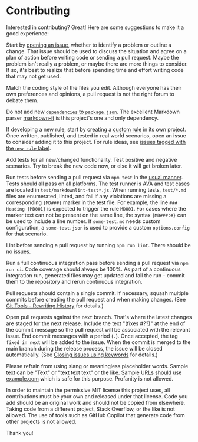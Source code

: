 # Contributing

Interested in contributing? Great! Here are some suggestions to make it a good experience:

Start by [opening an issue](https://github.com/DavidAnson/markdownlint/issues), whether to identify a problem or outline a change.
That issue should be used to discuss the situation and agree on a plan of action before writing code or sending a pull request.
Maybe the problem isn't really a problem, or maybe there are more things to consider.
If so, it's best to realize that before spending time and effort writing code that may not get used.

Match the coding style of the files you edit.
Although everyone has their own preferences and opinions, a pull request is not the right forum to debate them.

Do not add new [`dependencies` to `package.json`](https://docs.npmjs.com/files/package.json#dependencies).
The excellent Markdown parser [markdown-it](https://www.npmjs.com/package/markdown-it) is this project's one and only dependency.

If developing a new rule, start by creating a [custom rule](doc/CustomRules.md) in its own project.
Once written, published, and tested in real world scenarios, open an issue to consider adding it to this project.
For rule ideas, see [issues tagged with the `new rule` label](https://github.com/DavidAnson/markdownlint/labels/new%20rule).

Add tests for all new/changed functionality.
Test positive and negative scenarios.
Try to break the new code now, or else it will get broken later.

Run tests before sending a pull request via `npm test` in the [usual manner](https://docs.npmjs.com/misc/scripts).
Tests should all pass on all platforms.
The test runner is [AVA](https://github.com/avajs/ava) and test cases are located in `test/markdownlint-test*.js`.
When running tests, `test/*.md` files are enumerated, linted, and fail if any violations are missing a corresponding `{MD###}` marker in the test file.
For example, the line `### Heading {MD001}` is expected to trigger the rule `MD001`.
For cases where the marker text can not be present on the same line, the syntax `{MD###:#}` can be used to include a line number.
If `some-test.md` needs custom configuration, a `some-test.json` is used to provide a custom `options.config` for that scenario.

Lint before sending a pull request by running `npm run lint`.
There should be no issues.

Run a full continuous integration pass before sending a pull request via `npm run ci`.
Code coverage should always be 100%.
As part of a continuous integration run, generated files may get updated and fail the run - commit them to the repository and rerun continuous integration.

Pull requests should contain a single commit.
If necessary, squash multiple commits before creating the pull request and when making changes.
(See [Git Tools - Rewriting History](https://git-scm.com/book/en/v2/Git-Tools-Rewriting-History) for details.)

Open pull requests against the `next` branch.
That's where the latest changes are staged for the next release.
Include the text "(fixes #??)" at the end of the commit message so the pull request will be associated with the relevant issue.
End commit messages with a period (`.`).
Once accepted, the tag `fixed in next` will be added to the issue.
When the commit is merged to the main branch during the release process, the issue will be closed automatically.
(See [Closing issues using keywords](https://help.github.com/articles/closing-issues-using-keywords/) for details.)

Please refrain from using slang or meaningless placeholder words.
Sample text can be "Text" or "text text text" or the like.
Sample URLs should use [example.com](https://en.wikipedia.org/wiki/Example.com) which is safe for this purpose.
Profanity is not allowed.

In order to maintain the permissive MIT license this project uses, all contributions must be your own and released under that license.
Code you add should be an original work and should not be copied from elsewhere.
Taking code from a different project, Stack Overflow, or the like is not allowed.
The use of tools such as GitHub Copilot that generate code from other projects is not allowed.

Thank you!
